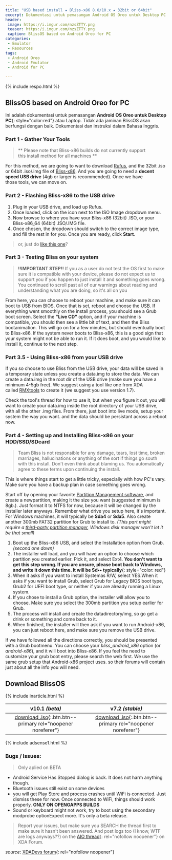 ```yaml
---
title: "USB based install ★ Bliss-x86 8.0/10.x ★ 32bit or 64bit"
excerpt: Dokumentasi untuk pemasangan Android OS Oreo untuk Desktop PC atau Laptop. Tidak ada jaminan BlissOS akan berfungsi dengan baik. Dokumentasi dan instruksi dalam Bahasa Inggris
header:
 image: https://i.imgur.com/nzsZTTY.png
 teaser: https:/i.imgur.com/nzsZTTY.png
 caption: BlissOS based on Android Oreo for PC
categories:
 - Emulator
 - Resources
tags:
 - Android Oreo
 - Android Emulator
 - Android for PC

---
```

{% include respo.html %}
## BlissOS based on Android Oreo for PC

Ini adalah dokumentasi untuk pemasangan **Android OS Oreo untuk Desktop PC**{: style="color:red"} atau Laptop. Tidak ada jaminan BlissOS akan berfungsi dengan baik. Dokumentasi dan instruksi dalam Bahasa Inggris.

### Part 1 - Gather Your Tools

> ** Please note that Bliss-x86 builds do not currently support this install method for all machines **

For this method, we are going to want to download [Rufus](http://rufus.akeo.ie/downloads/), and the 32bit .iso or 64bit .iso/.img file of [Bliss-x86](#download-blissos). And you are going to need a **decent speed USB drive** (4gb or larger is recommended). Once we have those tools, we can move on. 

### Part 2 - Flashing Bliss-x86 to the USB drive

1. Plug in your USB drive, and load up Rufus. 
2. Once loaded, click on the icon next to the ISO Image dropdown menu.
3. Now browse to where you have your Bliss-x86 (32bit) .ISO, or your Bliss-x86_64 (64bit) .ISO/.IMG file.
4. Once chosen, the dropdown should switch to the correct image type, and fill the rest in for you. Once you are ready, click **Start**.

> or, just do [like this one](https://www.knoacc.org/2013/07/panduan-install-windows-81-dari-usb.html)?

### Part 3 - Testing Bliss on your system

> **!!IMPORTANT STEP!!**
> If you as a user do not test the OS first to make sure it is compatible with your device, please do not expect us to support you if you happen to just install it and something goes wrong. You continued to scroll past all of our warnings about reading and understanding what you are doing, so it's all on you

From here, you can choose to reboot your machine, and make sure it can boot to USB from BIOS. Once that is set, reboot and choose the USB. If everything went smoothly on the install process, you should see a Grub boot screen. Select the **"Live CD"** option, and if your machine is compatible, you should then see a little bit of text, and then the Bliss bootanimation. This will go on for a few minutes, but should eventually boot to Bliss-x86. If the system never boots to Bliss-x86, this is a good sign that your system might not be able to run it. If it does boot, and you would like to install it, continue to the next step.

### Part 3.5 - Using Bliss-x86 from your USB drive

If you so choose to use Bliss from the USB drive, your data will be saved in a temporary state unless you create a data.img to store the data. We can create a data.img in the root dir of the USB drive (make sure you have a minimum 4-5gb free). We suggest using a tool like one from XDA called [RMXtools](http://forum.xda-developers.com/remix/remix-os/rmxtools-remix-os-data-img-t3308158) to create it (we suggest you use version 1.7). 

Check the tool's thread for how to use it, but when you figure it out, you will want to create your data.img inside the root directory of your USB drive, with all the other .img files. From there, just boot into live mode, setup your system the way you want. and the data should be persistant across a reboot now.

### Part 4 - Setting up and Installing Bliss-x86 on your HDD/SSD/SDcard

> Team Bliss is not responsible for any damage, tears, lost time, broken marriages, hallucinations or anything of the sort if things go south with this install. Don't even think about blaming us. You automatically agree to these terms upon continuing the install.

This is where things start to get a little tricky, especially with how PC's vary. Make sure you have a backup plan in case something goes wrong.

Start off by opening your favorite [Partition Management software](https://www.knoacc.org/search/label/Partition%20Manager%20Software), and create a newpartition, making it the size you want (suggested minimum is 8gb.). Just format it to NTFS for now, because it will be changed by the installer later anyways. Remember what drive you setup here, it's important. For Windows machines, it will typically be **Sda4** or **Sda5**. Also create another 300mb FAT32 partition for Grub to install to. _(This part might require a [third-party partition manager](https://www.knoacc.org/2012/11/minitool-partition-wizard-7.html), Windows disk manager won't let it be that small)_

1. Boot up the Bliss-x86 USB, and select the Installation option from Grub. _(second one down)_
2. The installer will load, and you will have an option to choose which partition you created earlier. Pick it, and select Ext4. __You don't want to get this step wrong. If you are unsure, please boot back to Windows, and write it down this time. It will be Sd•• typically__{: style="color: red"}
3. When it asks if you want to install Systemas R/W, select YES.When it asks if you want to install Grub, select Grub for Legacy BIOS boot type, Grub2 for UEFI boot type, or neither if you are already running a Linux system.
4. If you chose to install a Grub option, the installer will allow you to choose. Make sure you select the 300mb partition you setup earlier for Grub.
5. The process will install and create the datadirectory/img, so go get a drink or something and come back to it.
6. When finished, the installer will then ask if you want to run Android-x86, you can just reboot here, and make sure you remove the USB drive.

If we have followed all the directions correctly, you should be presented with a Grub bootmenu. You can choose your _bliss_android_x86_ option (or _android-x86_), and it will boot into Bliss-x86. If you feel the need to customize your grub boot entry, please search the web first. We use the same grub setup that Android-x86 project uses. so their forums will contain just about all the info you will need.

## Download BlissOS
{% include inarticle.html %}

| v10.1 _(beta)_ | v7.2 _(stable)_ |
|:---:|:---:|
| [download .iso](https://downloads.blissroms.com/BlissOS/bleeding_edge/Bliss-v10.1-Beta-android_x86_64-OFFICIAL-20180803-1436_k4.16.8-ipts-blissified-ath_18.1.0-devel_w14_dev-kernel.org.iso){:.btn.btn--primary rel="noopener noreferer"} | [download .iso](https://downloads.blissroms.com/BlissOS/stable/Bliss-v7.2-android_x86_64-OFFICIAL-20171014-1217_k4.9.iso){:.btn.btn--primary rel="noopener noreferer"} |


{% include adsense1.html %}

### Bugs / Issues:

> Only aplied on BETA

- Android Service Has Stopped dialog is back. It does not harm anything though.
- Bluetooth issues still exist on some devices
- you will get Play Store and process crashes until WiFi is connected. Just dismiss these for now. Once connected to WiFi, things should work properly. **ONLY ON OPENGAPPS BUILDS**
- Sound or keyboard might not work, try to boot using the secondary modprobe optionExpect more. It's only a beta release.

> Report your issues, but make sure you SEARCH the thread first to make sure it hasn't been answered. And post logs too (I know, WTF are logs anyways??) on the [AIO thread](https://forum.xda-developers.com/bliss-roms/bliss-roms-discussion/bliss-aio-thread-informations-t3723970){: rel="nofollow noopener"} on XDA Forum.

_source_: [XDADevs forum](https://forum.xda-developers.com/bliss-roms/bliss-roms-development/x86-bliss-x86-pc-s-t3534657){: rel="nofollow noopener"}
